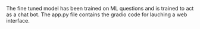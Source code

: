 The fine tuned model has been trained on ML questions and is trained to act as a chat bot.
The app.py file contains the gradio code for lauching a web interface.
